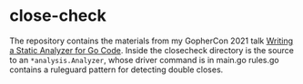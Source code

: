 # close-check

The repository contains the materials from my GopherCon 2021 talk [Writing a Static Analyzer for Go Code](https://www.youtube.com/watch?v=RFa_zSrxDK8).
Inside the closecheck directory is the source to an `*analysis.Analyzer`, whose driver command is in main.go
rules.go contains a ruleguard pattern for detecting double closes.
